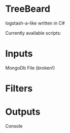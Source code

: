 TreeBeard
============

logstash-a-like written in C#

Currently available scripts:

Inputs
============
MongoDb
File (broken!)

Filters
============

Outputs
============
Console